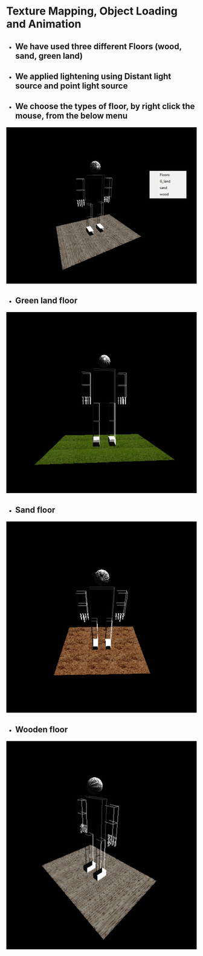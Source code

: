 # Texture Mapping, Object Loading and Animation
* ## We have used three different Floors (wood, sand, green land)
* ## We applied lightening using Distant light source and point light source
* ## We choose the types of floor, by right click the mouse, from the below menu
![](images/12.PNG)

* ## Green land floor 
![](images/9.PNG)

* ## Sand floor 
![](images/10.PNG)

* ## Wooden floor 
![](images/11.PNG)
